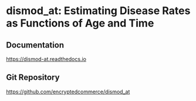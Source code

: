 # dismod_at: Estimating Disease Rates as Functions of Age and Time

## Documentation
https://dismod-at.readthedocs.io

## Git Repository
https://github.com/encryptedcommerce/dismod_at
